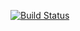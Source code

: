[![Build Status](https://travis-ci.org/AnzhelikaLisenkova/lab06.svg?branch=master)](https://travis-ci.org/AnzhelikaLisenkova/lab06)
